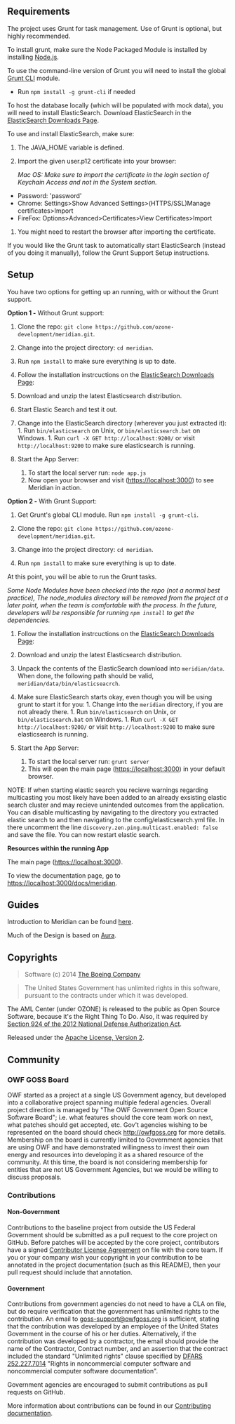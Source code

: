 ## Requirements

The project uses Grunt for task management. Use of Grunt is optional, but highly recommended.

To install grunt, make sure the Node Packaged Module is installed by installing [Node.js](http://nodejs.org/).

To use the command-line version of Grunt you will need to install the global [Grunt CLI](http://gruntjs.com/getting-started) module.

- Run `npm install -g grunt-cli` if needed

To host the database locally (which will be populated with mock data), you will need to install ElasticSearch.
Download ElasticSearch in the [ElasticSearch Downloads Page](http://www.elasticsearch.org/overview/elkdownloads/).

To use and install ElasticSearch, make sure:

1. The JAVA_HOME variable is defined. 

1. Import the given user.p12 certificate into your browser:
    
    *Mac OS: Make sure to import the certificate in the login section of Keychain Access and not in the System section.*
  - Password: 'password'
  - Chrome: Settings>Show Advanced Settings>(HTTPS/SSL)Manage certificates>Import
  - FireFox: Options>Advanced>Certificates>View Certificates>Import

1. You might need to restart the browser after importing the certificate.

If you would like the Grunt task to automatically start ElasticSearch (instead of you doing it manually), follow the Grunt Support Setup instructions.


## Setup

You have two options for getting up an running, with or without the Grunt support.

**Option 1 -** Without Grunt support:

1. Clone the repo: `git clone https://github.com/ozone-development/meridian.git`.

1. Change into the project directory: `cd meridian`.

1. Run `npm install` to make sure everything is up to date. 

1. Follow the installation instrcuctions on the [ElasticSearch Downloads Page](http://www.elasticsearch.org/overview/elkdownloads/):
  1. Download and unzip the latest Elasticsearch distribution.
  1. Start Elastic Search and test it out.
  1. Change into the ElasticSearch directory (wherever you just extracted it):
	1. Run `bin/elasticsearch` on Unix, or `bin/elasticsearch.bat` on Windows.
	1. Run `curl -X GET http://localhost:9200/` or visit `http://localhost:9200` to make sure elasticsearch is running.

1. Start the App Server:
    1. To start the local server run: `node app.js`
    1. Now open your browser and visit ([https://localhost:3000](https://localhost:3000)) to see Meridian in action.

**Option 2 -** With Grunt Support:

1. Get Grunt's global CLI module. Run `npm install -g grunt-cli`.

1. Clone the repo: `git clone https://github.com/ozone-development/meridian.git`.

1. Change into the project directory: `cd meridian`.

1. Run `npm install` to make sure everything is up to date. 

 At this point, you will be able to run the Grunt tasks.

 *Some Node Modules have been checked into the repo (not a normal best practice),
The node_modules directory will be removed from the project at a later point, 
when the team is comfortable with the process. In the future, 
developers will be responsible for running `npm install` to get the dependencies.*

1. Follow the installation instrcuctions on the [ElasticSearch Downloads Page](http://www.elasticsearch.org/overview/elkdownloads/):
  1. Download and unzip the latest Elasticsearch distribution.
  1. Unpack the contents of the ElasticSearch download into `meridian/data`. When done, the following path should be valid, `meridian/data/bin/elasticseacrch`.
  1. Make sure ElasticSearch starts okay, even though you will be using grunt to start it for you:
    1. Change into the `meridian` directory, if you are not already there.
    1. Run `bin/elasticsearch` on Unix, or `bin/elasticsearch.bat` on Windows.
    1. Run `curl -X GET http://localhost:9200/` or visit `http://localhost:9200` to make sure elasticsearch is running.

1. Start the App Server:
    1. To start the local server run: `grunt server`
    1. This will open the main page ([https://localhost:3000](https://localhost:3000)) in your default browser.

NOTE: If when starting elastic search you recieve warnings regarding multicasting you most likely have been added to an already exsisting elastic search cluster and may recieve unintended outcomes from the application.  You can disable multicasting by navigating to the directory you extracted elastic search to and then navigating to the config/elasticsearch.yml file. In there uncomment the line `discovery.zen.ping.multicast.enabled: false` and save the file. You can now restart elastic search.

**Resources within the running App**

The main page ([https://localhost:3000](https://localhost:3000)).

To view the documentation page, go to [https://localhost:3000/docs/meridian](https://localhost:3000/docs/meridian).


## Guides

Introduction to Meridian can be found [here](http://ozone-development.github.io/meridian/).

Much of the Design is based on [Aura](http://aurajs.com/). 


## Copyrights
> Software (c) 2014 [The Boeing Company](http://www.boeing.com/ "Boeing")

> The United States Government has unlimited rights in this software, pursuant to the contracts under which it was developed.  
 
The AML Center (under OZONE) is released to the public as Open Source Software, because it's the Right Thing To Do. Also, it was required by [Section 924 of the 2012 National Defense Authorization Act](http://www.gpo.gov/fdsys/pkg/PLAW-112publ81/pdf/PLAW-112publ81.pdf "NDAA FY12").

Released under the [Apache License, Version 2](http://www.apache.org/licenses/LICENSE-2.0.html "Apache License v2").


## Community
 
### OWF GOSS Board
OWF started as a project at a single US Government agency, but developed into a collaborative project spanning multiple federal agencies.  Overall project direction is managed by "The OWF Government Open Source Software Board"; i.e. what features should the core team work on next, what patches should get accepted, etc.  Gov't agencies wishing to be represented on the board should check http://owfgoss.org for more details.  Membership on the board is currently limited to Government agencies that are using OWF and have demonstrated willingness to invest their own energy and resources into developing it as a shared resource of the community.  At this time, the board is not considering membership for entities that are not US Government Agencies, but we would be willing to discuss proposals.
 
### Contributions

#### Non-Government
Contributions to the baseline project from outside the US Federal Government should be submitted as a pull request to the core project on GitHub.  Before patches will be accepted by the core project, contributors have a signed [Contributor License Agreement](https://www.ozoneplatform.org/ContributorLicenseAgreement1-3OZONE.docx) on file with the core team.  If you or your company wish your copyright in your contribution to be annotated in the project documentation (such as this README), then your pull request should include that annotation.
 
#### Government
Contributions from government agencies do not need to have a CLA on file, but do require verification that the government has unlimited rights to the contribution.  An email to goss-support@owfgoss.org is sufficient, stating that the contribution was developed by an employee of the United States Government in the course of his or her duties. Alternatively, if the contribution was developed by a contractor, the email should provide the name of the Contractor, Contract number, and an assertion that the contract included the standard "Unlimited rights" clause specified by [DFARS 252.227.7014](http://www.acq.osd.mil/dpap/dars/dfars/html/current/252227.htm#252.227-7014) "Rights in noncommercial computer software and noncommercial computer software documentation".
 
Government agencies are encouraged to submit contributions as pull requests on GitHub.

More information about contributions can be found in our [Contributing documentation](./contributing.md#contributing).
